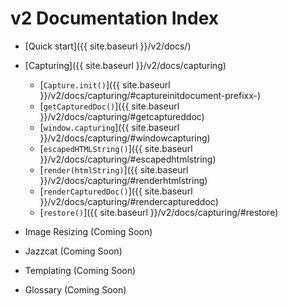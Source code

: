 # v2 Documentation Index
  
  - [Quick start]({{ site.baseurl }}/v2/docs/)
  - [Capturing]({{ site.baseurl }}/v2/docs/capturing)
    - [`Capture.init()`]({{ site.baseurl }}/v2/docs/capturing/#captureinitdocument-prefixx-)
    - [`getCapturedDoc()`]({{ site.baseurl }}/v2/docs/capturing/#getcaptureddoc)
    - [`window.capturing`]({{ site.baseurl }}/v2/docs/capturing/#windowcapturing)
    - [`escapedHTMLString()`]({{ site.baseurl }}/v2/docs/capturing/#escapedhtmlstring)
    - [`render(htmlString)`]({{ site.baseurl }}/v2/docs/capturing/#renderhtmlstring)
    - [`renderCapturedDoc()`]({{ site.baseurl }}/v2/docs/capturing/#rendercaptureddoc)
    - [`restore()`]({{ site.baseurl }}/v2/docs/capturing/#restore)

  - Image Resizing (Coming Soon)
  - Jazzcat (Coming Soon)
  - Templating (Coming Soon)
  - Glossary (Coming Soon)
